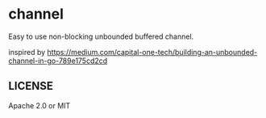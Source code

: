 channel
=======

Easy to use non-blocking unbounded buffered channel.

inspired by https://medium.com/capital-one-tech/building-an-unbounded-channel-in-go-789e175cd2cd


## LICENSE

Apache 2.0 or MIT
